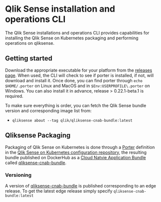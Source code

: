 # Qlik Sense installation and operations CLI

The Qlik Sense installations and operations CLI provides capabilities for installing the Qlik Sense on Kubernetes packaging and performing operations on qliksense.

## Getting started

Download the appropriate executable for your platform from the [releases page](https://github.com/qlik-oss/sense-installer/releases). When used, the CLI will check to see if porter is installed, if not, will download and install it. Once done, you can find porter through `echo $HOME/.porter` on Linux and MacOS and in `$Env:USERPROFILE\.porter` on Windows. You can also install it in advance, release > 0.22.1-beta.1 is required.

To make sure everything is order, you can fetch the Qlik Sense bundle version and corresponding image list from:
 - `qliksense about --tag qlik/qliksense-cnab-bundle:latest `

## Qliksense Packaging
Packaging of Qlik Sense on Kubernetes is done through a [Porter](https://porter.sh/) definition in the [Qlik Sense on Kubernetes configuration repository](https://github.com/qlik-oss/qliksense-k8s/blob/master/porter.yaml), the resulting bundle published on DockerHub as a [Cloud Natvie Application Bundle](https://cnab.io/) called [qliksense-cnab-bundle](https://hub.docker.com/r/qlik/qliksense-cnab-bundle).
### Versioning
A version of [qliksense-cnab-bundle](https://hub.docker.com/r/qlik/qliksense-cnab-bundle) is published corresponding to an edge release. To get the latest edge release simply specify `qliksense-cnab-bundle:latest`
